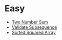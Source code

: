 # Easy

* [Two Number Sum](./TwoNumberSum.java)
* [Validate Subsequence](./ValidateSubsequence.java)
* [Sorted Squared Array](./SortedSquaredArray.java)
